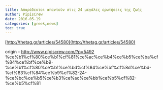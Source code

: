 ```yaml
---
title: Απαράδεκτοι απαντούν στις 24 μεγάλες ερωτήσεις της ζωής
author: PipisCrew
date: 2016-05-19
categories: [greek,news]
toc: true
---
```


[http://thetag.gr/articles/54580](http://thetag.gr/articles/54580)

origin - http://www.pipiscrew.com/?p=5492 %ce%b1%cf%80%ce%b1%cf%81%ce%ac%ce%b4%ce%b5%ce%ba%cf%84%ce%bf%ce%b9-%ce%b1%cf%80%ce%b1%ce%bd%cf%84%ce%bf%cf%8d%ce%bd-%cf%83%cf%84%ce%b9%cf%82-24-%ce%bc%ce%b5%ce%b3%ce%ac%ce%bb%ce%b5%cf%82-%ce%b5%cf%81